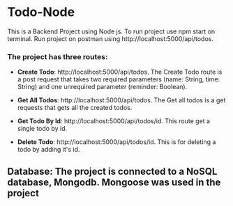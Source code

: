 # Todo-Node
This is a Backend Project using Node js. 
To run project use npm start on terminal. 
Run project on postman using http://localhost:5000/api/todos.

### The project has three routes:
- **Create Todo**: http://localhost:5000/api/todos.
The Create Todo route is a post request that takes two required parameters (name: String, time: String) and one unrequired parameter (reminder: Boolean).

- **Get All Todos**: http://localhost:5000/api/todos. The Get all todos is a get requests that gets all the created todos.

- **Get Todo By Id**: http://localhost:5000/api/todos/id. This route get a single todo by id.

- **Delete Todo**: http://localhost:5000/api/todos/id. This is for deleting a todo by adding it's id.

## Database: The project is connected to a NoSQL database, Mongodb. Mongoose was used in the project
